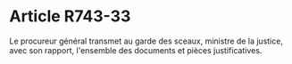 # Article R743-33

<p>Le procureur général transmet au garde des sceaux, ministre de la justice, avec son rapport, l'ensemble des documents et pièces justificatives. </p>